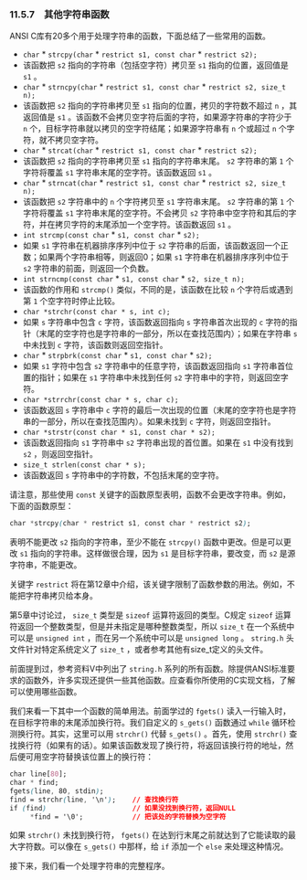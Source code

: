 ### 11.5.7　其他字符串函数

ANSI C库有20多个用于处理字符串的函数，下面总结了一些常用的函数。

+ `char`  * `strcpy(char`  *  `restrict s1, const char`  *  `restrict s2);`
+ 该函数把 `s2` 指向的字符串（包括空字符）拷贝至 `s1` 指向的位置，返回值是 `s1` 。
+ `char`  * `strncpy(char`  *  `restrict s1, const char`  *  `restrict s2, size_t n);`
+ 该函数把 `s2` 指向的字符串拷贝至 `s1` 指向的位置，拷贝的字符数不超过 `n` ，其返回值是 `s1` 。该函数不会拷贝空字符后面的字符，如果源字符串的字符少于 `n` 个，目标字符串就以拷贝的空字符结尾；如果源字符串有 `n` 个或超过 `n` 个字符，就不拷贝空字符。
+ `char`  * `strcat(char`  *  `restrict s1, const char`  *  `restrict s2);`
+ 该函数把 `s2` 指向的字符串拷贝至 `s1` 指向的字符串末尾。 `s2` 字符串的第 `1` 个字符将覆盖 `s1` 字符串末尾的空字符。该函数返回 `s1` 。
+ `char`  * `strncat(char`  *  `restrict s1, const char`  *  `restrict s2, size_t n);`
+ 该函数把 `s2` 字符串中的 `n` 个字符拷贝至 `s1` 字符串末尾。 `s2` 字符串的第 `1` 个字符将覆盖 `s1` 字符串末尾的空字符。不会拷贝 `s2` 字符串中空字符和其后的字符，并在拷贝字符的末尾添加一个空字符。该函数返回 `s1` 。
+ `int strcmp(const char`  *  `s1, const char`  *  `s2);`
+ 如果 `s1` 字符串在机器排序序列中位于 `s2` 字符串的后面，该函数返回一个正数；如果两个字符串相等，则返回0；如果 `s1` 字符串在机器排序序列中位于 `s2` 字符串的前面，则返回一个负数。
+ `int strncmp(const char`  *  `s1, const char`  *  `s2, size_t n);`
+ 该函数的作用和 `strcmp()` 类似，不同的是，该函数在比较 `n` 个字符后或遇到第 `1` 个空字符时停止比较。
+ `char *strchr(const char * s, int c);`
+ 如果 `s` 字符串中包含 `c` 字符，该函数返回指向 `s` 字符串首次出现的 `c` 字符的指针（末尾的空字符也是字符串的一部分，所以在查找范围内）；如果在字符串 `s` 中未找到 `c` 字符，该函数则返回空指针。
+ `char`  * `strpbrk(const char`  *  `s1, const char`  *  `s2);`
+ 如果 `s1` 字符中包含 `s2` 字符串中的任意字符，该函数返回指向 `s1` 字符串首位置的指针；如果在 `s1` 字符串中未找到任何 `s2` 字符串中的字符，则返回空字符。
+ `char *strrchr(const char * s, char c);`
+ 该函数返回 `s` 字符串中 `c` 字符的最后一次出现的位置（末尾的空字符也是字符串的一部分，所以在查找范围内）。如果未找到 `c` 字符，则返回空指针。
+ `char *strstr(const char * s1, const char * s2);`
+ 该函数返回指向 `s1` 字符串中 `s2` 字符串出现的首位置。如果在 `s1` 中没有找到 `s2` ，则返回空指针。
+ `size_t strlen(const char * s);`
+ 该函数返回 `s` 字符串中的字符数，不包括末尾的空字符。

请注意，那些使用 `const` 关键字的函数原型表明，函数不会更改字符串。例如，下面的函数原型：

```css
char *strcpy(char * restrict s1, const char * restrict s2);
```

表明不能更改 `s2` 指向的字符串，至少不能在 `strcpy()` 函数中更改。但是可以更改 `s1` 指向的字符串。这样做很合理，因为 `s1` 是目标字符串，要改变，而 `s2` 是源字符串，不能更改。

关键字 `restrict` 将在第12章中介绍，该关键字限制了函数参数的用法。例如，不能把字符串拷贝给本身。

第5章中讨论过， `size_t` 类型是 `sizeof` 运算符返回的类型。C规定 `sizeof` 运算符返回一个整数类型，但是并未指定是哪种整数类型，所以 `size_t` 在一个系统中可以是 `unsigned int` ，而在另一个系统中可以是 `unsigned long` 。 `string.h` 头文件针对特定系统定义了 `size_t` ，或者参考其他有size_t定义的头文件。

前面提到过，参考资料V中列出了 `string.h` 系列的所有函数。除提供ANSI标准要求的函数外，许多实现还提供一些其他函数。应查看你所使用的C实现文档，了解可以使用哪些函数。

我们来看一下其中一个函数的简单用法。前面学过的 `fgets()` 读入一行输入时，在目标字符串的末尾添加换行符。我们自定义的 `s_gets()` 函数通过 `while` 循环检测换行符。其实，这里可以用 `strchr()` 代替 `s_gets()` 。首先，使用 `strchr()` 查找换行符（如果有的话）。如果该函数发现了换行符，将返回该换行符的地址，然后便可用空字符替换该位置上的换行符：

```css
char line[80];
char * find;
fgets(line, 80, stdin);
find = strchr(line, '\n');    // 查找换行符
if (find)                     // 如果没找到换行符，返回NULL
     *find = '\0';            // 把该处的字符替换为空字符
```

如果 `strchr()` 未找到换行符， `fgets()` 在达到行末尾之前就达到了它能读取的最大字符数。可以像在 `s_gets()` 中那样，给 `if` 添加一个 `else` 来处理这种情况。

接下来，我们看一个处理字符串的完整程序。

